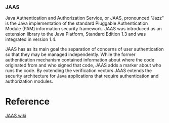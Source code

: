 ### JAAS 
Java Authentication and Authorization Service, or JAAS, pronounced "Jazz" is the Java implementation of the standard Pluggable Authentication Module (PAM) information security framework.
JAAS was introduced as an extension library to the Java Platform, Standard Edition 1.3 and was integrated in version 1.4.

JAAS has as its main goal the separation of concerns of user authentication so that they may be managed independently. 
While the former authentication mechanism contained information about where the code originated from and who signed that code, 
JAAS adds a marker about who runs the code. By extending the verification vectors JAAS extends the security architecture for Java applications that require authentication and authorization modules.


# Reference
[JAAS wiki](https://en.wikipedia.org/wiki/Java_Authentication_and_Authorization_Service)
